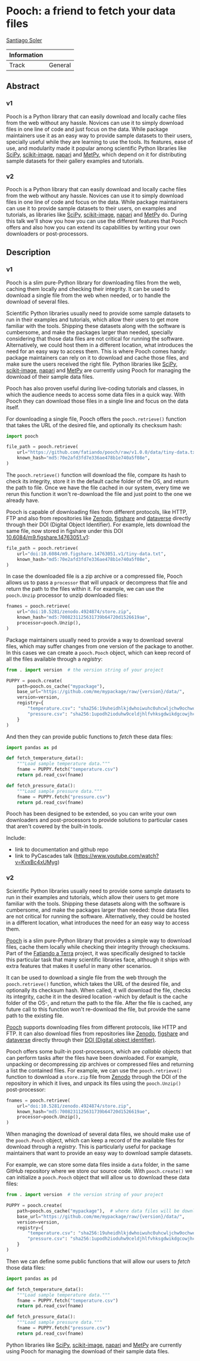 # Pooch: a friend to fetch your data files

[Santiago Soler][santisoler]

| Information | |
|---|---|
| Track  | General  |


<!--

I can add an image in the submission.

The submission can be done in Markdown!

-->

## Abstract

<!--

<= 100 words

- In your abstract, be sure to include answers to some basic questions: Who is
the intended audience for your talk? What, specifically, will attendees learn
from your talk?

-->

<!--
### Brainstorming

- Intended audience:
  - package maintainers, teachers and instructors, end users.
- What will they learn:
  - Package maintainers can use Pooch to easily provide sample datasets in
    gallery examples, tutorials, user guides, etc.
  - Teachers can use Pooch to easily download data files during live coding
    classes, locally or in the cloud, while ensuring that the students have the
    correct file.

What's Pooch? Who can use it? What's is useful for? Who's using it?

-->

### v1

Pooch is a Python library that can easily download and locally cache files from
the web without any hassle. Novices can use it to simply download files
in one line of code and just focus on the data.
While package maintainers use it as an easy way to provide sample datasets to
their users, specially useful while they are learning to use the tools.
Its features, ease of use, and modularity made it popular among scientific
Python libraries like [SciPy][scipy], [scikit-image][scikit-image],
[napari][napari] and [MetPy][metpy], which depend on it for distributing sample
datasets for their gallery examples and tutorials.


### v2

Pooch is a Python library that can easily download and locally cache files from
the web without any hassle. Novices can use it to simply download files
in one line of code and focus on the data.
While package maintainers can use it to provide sample datasets
to their users, on examples and tutorials, as libraries like [SciPy][scipy],
[scikit-image][scikit-image], [napari][napari] and [MetPy][metpy] do.
During this talk we'll show you how you can use the different features that
Pooch offers and also how you can extend its capabilities by writing your own
downloaders or post-processors.



## Description

<!--
Your placement in the program will be based on reviews of your description.
This should be a roughly 500-word outline of your presentation. This outline
should concisely describe software of interest to the SciPy community, tools or
techniques for more effective computing, or how scientific Python was applied
to solve a research problem. A traditional background/motivation, methods,
results, and conclusion structure is encouraged but not required. Links to
project websites, source code repositories, figures, full papers, and evidence
of public speaking ability are encouraged.


Include links to source code, articles, blog posts, or other writing that adds
context to the presentation.

Review process:
- Would you recommend accepting this proposal (yes/no)?
- Proposal rating? (numerical score 1 to 5)
- How confident are you in your review? (numerical score 1 to 5)
- Does this abstract concisely describe software of interest to the SciPy
  community, tools or techniques for more effective computing, or how
  scientific Python was applied to solve a research problem? (numerical score
  1 to 5)
-->

<!--
### Brainstorming

- What's Pooch?
- Download and cache files without frills: `retrieve`
- Automatically check file integrity.
- Reuse that cache file.
- For package maintainers, create a `Pooch` object and `fetch` files from
  anywhere.
- Download from anywhere: FTP, Zenodo, figshare, dataverse, etc.
- Unpack archives
- Why it's useful? Why you should use it?
- Extend it however you want: write your own downloaders and post-processors.
- Who's using Pooch?

Links:

- github.com/fatiando/pooch
- www.fatiando.org/pooch
- https://doi.org/10.21105/joss.01943

-->

### v1

Pooch is a slim pure-Python library for downloading files from the web, caching
them locally and checking their integrity.
It can be used to download a single file from the web when needed, or to
handle the download of several files.

Scientific Python libraries usually need to provide some sample datasets to run
in their examples and tutorials, which allow their users to get more familiar
with the tools.
Shipping these datasets along with the software is cumbersome, and make the
packages larger than needed, specially considering that those data files are
not critical for running the software.
Alternatively, we could host them in a different location, what
introduces the need for an easy way to access them.
This is where Pooch comes handy: package maintainers can rely on it to
download and cache those files, and make sure the users received the right
file.
Python libraries like [SciPy][scipy], [scikit-image][scikit-image],
[napari][napari] and [MetPy][metpy] are currently using Pooch for managing the
download of their sample data files.

Pooch has also proven useful during live-coding tutorials and classes, in which
the audience needs to access some data files in a quick way. With Pooch they
can download those files in a single line and focus on the data itself.

For downloading a single file, Pooch offers the `pooch.retrieve()` function
that takes the URL of the desired file, and optionally its checksum hash:

```python
import pooch

file_path = pooch.retrieve(
    url="https://github.com/fatiando/pooch/raw/v1.0.0/data/tiny-data.txt",
    known_hash="md5:70e2afd3fd7e336ae478b1e740a5f08e",
)
```

The `pooch.retrieve()` function will download the file, compare its hash to
check its integrity, store it in the default cache folder of the OS, and return
the path to file.
Once we have the file cached in our system, every time we rerun this function
it won't re-download the file and just point to the one we already have.

Pooch is capable of downloading files from different protocols, like HTTP, FTP
and also from repositories like [Zenodo][zenodo], [figshare][figshare] and
[dataverse][dataverse] directly through their DOI (Digital Object Identifier).
For example, lets download the same file, now stored in figshare under this
DOI
[10.6084/m9.figshare.14763051.v1](https://doi.org/10.6084/m9.figshare.14763051.v1):

```python
file_path = pooch.retrieve(
    url="doi:10.6084/m9.figshare.14763051.v1/tiny-data.txt",
    known_hash="md5:70e2afd3fd7e336ae478b1e740a5f08e",
)
```

In case the downloaded file is a zip archive or a compressed file,
Pooch allows us to pass a `processor` that will unpack or decompress that file
and return the path to the files within it. For example, we can use
the `pooch.Unzip` processor to unzip downloaded files:

```python
fnames = pooch.retrieve(
    url="doi:10.5281/zenodo.4924874/store.zip",
    known_hash="md5:7008231125631739b64720d1526619ae",
    processor=pooch.Unzip(),
)
```

Package maintainers usually need to provide a way to download several files,
which may suffer changes from one version of the package to another. In this
cases we can create a `pooch.Pooch` object, which can keep record of all the
files available through a _registry_:


```python
from . import version  # the version string of your project

PUPPY = pooch.create(
    path=pooch.os_cache("mypackage"),
    base_url="https://github.com/me/mypackage/raw/{version}/data/",
    version=version,
    registry={
        "temperature.csv": "sha256:19uheidhlkjdwhoiwuhc0uhcwljchw9ochwochw89dcgw9dcgwc",
        "pressure.csv": "sha256:1upodh2ioduhw9celdjhlfvhksgdwikdgcowjhcwoduchowjg8w",
    }
)
```

And then they can provide public functions to _fetch_ these data files:

```python
import pandas as pd

def fetch_temperature_data():
    """Load sample temperature data."""
    fname = PUPPY.fetch("temperature.csv")
    return pd.read_csv(fname)

def fetch_pressure_data():
    """Load sample pressure data."""
    fname = PUPPY.fetch("pressure.csv")
    return pd.read_csv(fname)
```

Pooch has been designed to be extended, so you can write your own downloaders
and post-processors to provide solutions to particular cases that aren't
covered by the built-in tools.

Include:
- link to documentation and github repo
- link to PyCascades talk (https://www.youtube.com/watch?v=KvxBc4xUMyg)

### v2

<!--
Motivation

Why Pooch?
Maintainers needing a way to provide sample datasets.
Easy way to download and cache data files in Python.
-->

Scientific Python libraries usually need to provide some sample datasets to run
in their examples and tutorials, which allow their users to get more familiar
with the tools.
Shipping these datasets along with the software is cumbersome, and make the
packages larger than needed: those data files are not critical for running the
software.
Alternatively, they could be hosted in a different location, what
introduces the need for an easy way to access them.

[Pooch][pooch] is a slim pure-Python library that provides a simple way to
download files, cache them locally while checking their integrity through
checksums.
Part of the [Fatiando a Terra][fatiando] project, it was specifically designed
to tackle this particular task that many scientific libraries face, although it
ships with extra features that makes it useful in many other scenarios.

<!--
Methods?

What Pooch can do?
Maybe don't get into too many details and just mention the capabilities.
-->

It can be used to download a single file from the web through the
`pooch.retrieve()` function, which takes the URL of the desired file, and
optionally its checksum hash.
When called, it will download the file, checks its integrity, cache it in
the desired location -which by default is the cache folder of the OS-, and
return the path to the file.
After the file is cached, any future call to this function won't re-download
the file, but provide the same path to the existing file.

[Pooch][pooch] supports downloading files from different protocols, like HTTP
and FTP.
It can also download files from repositories like
[Zenodo][zenodo], [figshare][figshare] and [dataverse][dataverse] directly
through their [DOI (Digital object identifier)][doi].

Pooch offers some built-in post-processors, which are _callable_ objects that
can perform tasks after the files have been downloaded. For example, unpacking
or decompressing zip archives or compressed files and returning a list
the contained files.
For example, we can use the `pooch.retrieve()` function to download
a `store.zip` file from [Zenodo][zenodo] through the DOI of the repository in
which it lives, and unpack its files using the `pooch.Unzip()` post-processor:

```python
fnames = pooch.retrieve(
    url="doi:10.5281/zenodo.4924874/store.zip",
    known_hash="md5:7008231125631739b64720d1526619ae",
    processor=pooch.Unzip(),
)
```

When managing the download of several data files, we should make use of the
`pooch.Pooch` object, which can keep a record of the available files for
download through a _registry_.
This is particularly useful for package maintainers that want to provide an
easy way to download sample datasets.

For example, we can store some data files inside a `data` folder, in the same
GitHub repository where we store our source code. With `pooch.create()` we can
initialize a `pooch.Pooch` object that will allow us to download these data
files:

```python
from . import version  # the version string of your project

PUPPY = pooch.create(
    path=pooch.os_cache("mypackage"),  # where data files will be downloaded to
    base_url="https://github.com/me/mypackage/raw/{version}/data/",
    version=version,
    registry={
        "temperature.csv": "sha256:19uheidhlkjdwhoiwuhc0uhcwljchw9ochwochw89dcgw9dcgwc",
        "pressure.csv": "sha256:1upodh2ioduhw9celdjhlfvhksgdwikdgcowjhcwoduchowjg8w",
    }
)
```

Then we can define some public functions that will allow our users to _fetch_
those data files:

```python
import pandas as pd

def fetch_temperature_data():
    """Load sample temperature data."""
    fname = PUPPY.fetch("temperature.csv")
    return pd.read_csv(fname)

def fetch_pressure_data():
    """Load sample pressure data."""
    fname = PUPPY.fetch("pressure.csv")
    return pd.read_csv(fname)
```

<!--
Results ?

Maybe showing who's using it, and positives experiences while teaching.
-->

Python libraries like [SciPy][scipy], [scikit-image][scikit-image],
[napari][napari] and [MetPy][metpy] are currently using Pooch for managing the
download of their sample data files.

<!--
Conclusions

Conclude with just some final thoughts
-->



[santisoler]: https://www.santisoler.com
[fatiando]: https://www.fatiando.org
[pooch]: https://www.fatiando.org/pooch
[metpy]: https://unidata.github.io/MetPy
[napari]: https://napari.org
[scipy]: https://scipy.org
[scikit-image]: https://scikit-image.org
[doi]: https://en.wikipedia.org/wiki/Digital_object_identifier
[zenodo]: https://zenodo.org/
[figshare]: https://figshare.com/
[dataverse]: https://dataverse.org/
